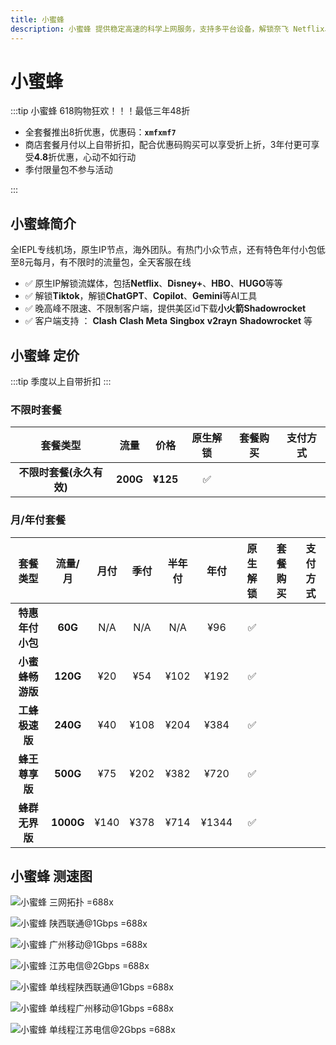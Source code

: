 ```yaml
---
title: 小蜜蜂
description: 小蜜蜂 提供稳定高速的科学上网服务，支持多平台设备，解锁奈飞 Netflix、HBO Max、Disney+ 等主流流媒体，适用于出国服务、流媒体加速以及个人和企业定制化解决方案，保障连接安全稳定，畅享高速体验。
---
```


# 小蜜蜂

:::tip 小蜜蜂 618购物狂欢！！！最低三年48折

- 全套餐推出8折优惠，优惠码：**`xmfxmf7`**
- 商店套餐月付以上自带折扣，配合优惠码购买可以享受折上折，3年付更可享受**4.8**折优惠，心动不如行动
- 季付限量包不参与活动

:::

<Links
  :items="[
    {
      name: '小蜜蜂 618购物狂欢！！！最低三年48折',
      desc: '活动即日起至2025年7月31号23时59分',
      link: 'https://itheo.top/bee',
      rel: 'sponsored noreferrer',
      image: { src: 'https://i.theojs.cn/logo/bee_logo.webp', crop: true, alt: '小蜜蜂 logo' }
    }
  ]"
/>

## 小蜜蜂简介 <Pill name="小蜜蜂官网" link="https://itheo.top/bee" :image="{ src: 'https://i.theojs.cn/logo/bee_logo.webp', crop: true, alt: '小蜜蜂 logo' }" rel="sponsored noreferrer" />

全IEPL专线机场，原生IP节点，海外团队。有热门小众节点，还有特色年付小包低至8元每月，有不限时的流量包，全天客服在线

- ✅ 原生IP解锁流媒体，包括**Netflix**、**Disney+**、**HBO**、**HUGO**等等
- ✅ 解锁**Tiktok**，解锁**ChatGPT**、**Copilot**、**Gemini**等AI工具
- ✅ 晚高峰不限速、不限制客户端，提供美区id下载**小火箭Shadowrocket**
- ✅ 客户端支持 ： **Clash** **Clash Meta** **Singbox** **v2rayn** **Shadowrocket** 等

## 小蜜蜂 定价

:::tip
季度以上自带折扣
:::

### 不限时套餐

|         套餐类型         |   流量   |   价格   | 原生解锁 |                                     套餐购买                                     |                                                                                                                          支付方式                                                                                                                           |
| :----------------------: | :------: | :------: | :------: | :------------------------------------------------------------------------------: | :---------------------------------------------------------------------------------------------------------------------------------------------------------------------------------------------------------------------------------------------------------: |
| **不限时套餐(永久有效)** | **200G** | **¥125** |    ✅    | <Pill name="立即购买" link="https://itheo.top/bee" rel="sponsored noreferrer" /> | <iconify-icon icon="bi:alipay" style="color: #1677FF;font-size:24px"></iconify-icon><iconify-icon icon="ri:wechat-pay-fill" style="color: #07C160;font-size:24px"></iconify-icon><iconify-icon icon="cryptocurrency-color:usdt" width="24" ></iconify-icon> |

### 月/年付套餐

|     套餐类型     |  流量/月  | 月付 | 季付 | 半年付 | 年付  | 原生解锁 |                                     套餐购买                                     |                                                                                                                          支付方式                                                                                                                           |
| :--------------: | :-------: | :--: | :--: | :----: | :---: | :------: | :------------------------------------------------------------------------------: | :---------------------------------------------------------------------------------------------------------------------------------------------------------------------------------------------------------------------------------------------------------: |
| **特惠年付小包** |  **60G**  | N/A  | N/A  |  N/A   |  ¥96  |    ✅    | <Pill name="立即购买" link="https://itheo.top/bee" rel="sponsored noreferrer" /> | <iconify-icon icon="bi:alipay" style="color: #1677FF;font-size:24px"></iconify-icon><iconify-icon icon="ri:wechat-pay-fill" style="color: #07C160;font-size:24px"></iconify-icon><iconify-icon icon="cryptocurrency-color:usdt" width="24" ></iconify-icon> |
| **小蜜蜂畅游版** | **120G**  | ¥20  | ¥54  |  ¥102  | ¥192  |    ✅    | <Pill name="立即购买" link="https://itheo.top/bee" rel="sponsored noreferrer" /> | <iconify-icon icon="bi:alipay" style="color: #1677FF;font-size:24px"></iconify-icon><iconify-icon icon="ri:wechat-pay-fill" style="color: #07C160;font-size:24px"></iconify-icon><iconify-icon icon="cryptocurrency-color:usdt" width="24" ></iconify-icon> |
|  **工蜂极速版**  | **240G**  | ¥40  | ¥108 |  ¥204  | ¥384  |    ✅    | <Pill name="立即购买" link="https://itheo.top/bee" rel="sponsored noreferrer" /> | <iconify-icon icon="bi:alipay" style="color: #1677FF;font-size:24px"></iconify-icon><iconify-icon icon="ri:wechat-pay-fill" style="color: #07C160;font-size:24px"></iconify-icon><iconify-icon icon="cryptocurrency-color:usdt" width="24" ></iconify-icon> |
|  **蜂王尊享版**  | **500G**  | ¥75  | ¥202 |  ¥382  | ¥720  |    ✅    | <Pill name="立即购买" link="https://itheo.top/bee" rel="sponsored noreferrer" /> | <iconify-icon icon="bi:alipay" style="color: #1677FF;font-size:24px"></iconify-icon><iconify-icon icon="ri:wechat-pay-fill" style="color: #07C160;font-size:24px"></iconify-icon><iconify-icon icon="cryptocurrency-color:usdt" width="24" ></iconify-icon> |
|  **蜂群无界版**  | **1000G** | ¥140 | ¥378 |  ¥714  | ¥1344 |    ✅    | <Pill name="立即购买" link="https://itheo.top/bee" rel="sponsored noreferrer" /> | <iconify-icon icon="bi:alipay" style="color: #1677FF;font-size:24px"></iconify-icon><iconify-icon icon="ri:wechat-pay-fill" style="color: #07C160;font-size:24px"></iconify-icon><iconify-icon icon="cryptocurrency-color:usdt" width="24" ></iconify-icon> |

## 小蜜蜂 测速图

![小蜜蜂 三网拓扑 =688x](https://i.theojs.cn/airport/bee_triple_network_topology.webp)

![小蜜蜂 陕西联通@1Gbps =688x](https://i.theojs.cn/airport/bee_shanxi_unicom_1gbps.webp)

![小蜜蜂 广州移动@1Gbps =688x](https://i.theojs.cn/airport/bee_guangzhou_mobile_1gbps.webp)

![小蜜蜂 江苏电信@2Gbps =688x](https://i.theojs.cn/airport/bee_jiangsu_telecom_2gbps.webp)

![小蜜蜂 单线程陕西联通@1Gbps =688x](https://i.theojs.cn/airport/bee_shanxi_unicom_1gbps_single.webp)

![小蜜蜂 单线程广州移动@1Gbps =688x](https://i.theojs.cn/airport/bee_guangzhou_mobile_1gbps_single.webp)

![小蜜蜂 单线程江苏电信@2Gbps =688x](https://i.theojs.cn/airport/bee_jiangsu_telecom_2gbps_single.webp)
